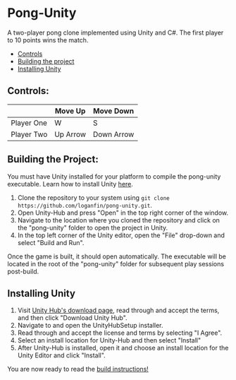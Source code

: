 # Pong-Unity

A two-player pong clone implemented using Unity and C#. The first player to 10 points wins the match.
- [Controls](#controls)
- [Building the project](#building-the-project)
- [Installing Unity](#installing-unity)

## Controls:

|  | Move Up | Move Down |
|--|--|--|
| Player One | W | S |
| Player Two | Up Arrow | Down Arrow |

## Building the Project:

You must have Unity installed for your platform to compile the pong-unity executable. Learn how to install Unity [here](#installing-unity).
1. Clone the repository to your system using `git clone https://github.com/loganfin/pong-unity.git`.
2. Open Unity-Hub and press "Open" in the top right corner of the window.
3. Navigate to the location where you cloned the repository and click on the "pong-unity" folder to open the project in Unity.
4. In the top left corner of the Unity editor, open the "File" drop-down and select "Build and Run".

Once the game is built, it should open automatically. The executable will be located in the root of the "pong-unity" folder for subsequent play sessions post-build.

## Installing Unity

1. Visit [Unity Hub's download page](https://store.unity.com/download), read through and accept the terms, and then click "Download Unity Hub".
2. Navigate to and open the UnityHubSetup installer.
3. Read through and accept the license and terms by selecting "I Agree".
4. Select an install location for Unity-Hub and then select "Install"
5. After Unity-Hub is installed, open it and choose an install location for the Unity Editor and click "Install".

You are now ready to read the [build instructions!](#building-the-project)
